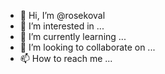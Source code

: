 - 👋 Hi, I’m @rosekoval
- 👀 I’m interested in ...
- 🌱 I’m currently learning ...
- 💞️ I’m looking to collaborate on ...
- 📫 How to reach me ...

<!---
rosekoval/rosekoval is a ✨ special ✨ repository because its `README.md` (this file) appears on your GitHub profile.
You can click the Preview link to take a look at your changes.
--->
